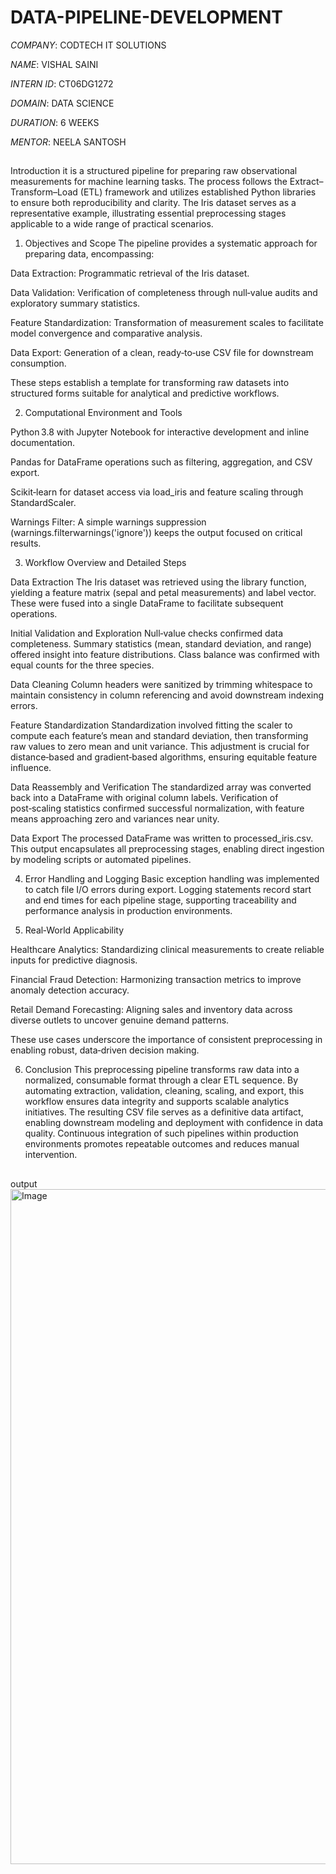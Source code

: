 # DATA-PIPELINE-DEVELOPMENT

*COMPANY*: CODTECH IT SOLUTIONS

*NAME*: VISHAL SAINI

*INTERN ID*: CT06DG1272

*DOMAIN*: DATA SCIENCE 

*DURATION*: 6 WEEKS

*MENTOR*: NEELA SANTOSH


##
Introduction
it is a structured pipeline for preparing raw observational measurements for machine learning tasks. The process follows the Extract–Transform–Load (ETL) framework and utilizes established Python libraries to ensure both reproducibility and clarity. The Iris dataset serves as a representative example, illustrating essential preprocessing stages applicable to a wide range of practical scenarios.

1. Objectives and Scope
The pipeline provides a systematic approach for preparing data, encompassing:

Data Extraction: Programmatic retrieval of the Iris dataset.

Data Validation: Verification of completeness through null‑value audits and exploratory summary statistics.

Feature Standardization: Transformation of measurement scales to facilitate model convergence and comparative analysis.

Data Export: Generation of a clean, ready‑to‑use CSV file for downstream consumption.

These steps establish a template for transforming raw datasets into structured forms suitable for analytical and predictive workflows.

2. Computational Environment and Tools

Python 3.8 with Jupyter Notebook for interactive development and inline documentation.

Pandas for DataFrame operations such as filtering, aggregation, and CSV export.

Scikit‑learn for dataset access via load_iris and feature scaling through StandardScaler.

Warnings Filter: A simple warnings suppression (warnings.filterwarnings('ignore')) keeps the output focused on critical results.

3. Workflow Overview and Detailed Steps

Data Extraction
The Iris dataset was retrieved using the library function, yielding a feature matrix (sepal and petal measurements) and label vector. These were fused into a single DataFrame to facilitate subsequent operations.

Initial Validation and Exploration
Null‑value checks confirmed data completeness. Summary statistics (mean, standard deviation, and range) offered insight into feature distributions. Class balance was confirmed with equal counts for the three species.

Data Cleaning
Column headers were sanitized by trimming whitespace to maintain consistency in column referencing and avoid downstream indexing errors.

Feature Standardization
Standardization involved fitting the scaler to compute each feature’s mean and standard deviation, then transforming raw values to zero mean and unit variance. This adjustment is crucial for distance‑based and gradient‑based algorithms, ensuring equitable feature influence.

Data Reassembly and Verification
The standardized array was converted back into a DataFrame with original column labels. Verification of post‑scaling statistics confirmed successful normalization, with feature means approaching zero and variances near unity.

Data Export
The processed DataFrame was written to processed_iris.csv. This output encapsulates all preprocessing stages, enabling direct ingestion by modeling scripts or automated pipelines.

4. Error Handling and Logging
Basic exception handling was implemented to catch file I/O errors during export. Logging statements record start and end times for each pipeline stage, supporting traceability and performance analysis in production environments.

5. Real‑World Applicability

Healthcare Analytics: Standardizing clinical measurements to create reliable inputs for predictive diagnosis.

Financial Fraud Detection: Harmonizing transaction metrics to improve anomaly detection accuracy.

Retail Demand Forecasting: Aligning sales and inventory data across diverse outlets to uncover genuine demand patterns.

These use cases underscore the importance of consistent preprocessing in enabling robust, data‑driven decision making.

6. Conclusion
This preprocessing pipeline transforms raw data into a normalized, consumable format through a clear ETL sequence. By automating extraction, validation, cleaning, scaling, and export, this workflow ensures data integrity and supports scalable analytics initiatives. The resulting CSV file serves as a definitive data artifact, enabling downstream modeling and deployment with confidence in data quality. Continuous integration of such pipelines within production environments promotes repeatable outcomes and reduces manual intervention.
##



##
output
<img width="1920" height="1080" alt="Image" src="https://github.com/user-attachments/assets/a7aac415-8caf-4719-b4a6-314017187fe5" />
##
